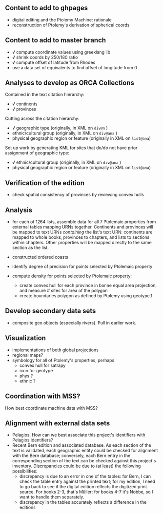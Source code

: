 ## Content to add to ghpages ##

- digital editing and the Ptolemy Machine:  rationale
- reconstruction of Ptolemy's derivation of spherical coords

## Content to add to master branch ##

- √ compute coordinate values using greeklang lib
- √ shrink coords by 250/180 ratio
- √ compute offset of latitude from Rhodes
- use a data set of equivalents to find offset of longitude from 0


## Analyses to develop as ORCA Collections ##

Contained in the text citation hierarchy:

- √ continents
- √ provinces

Cutting across the citation hierarchy:

- √ geographic type (originally, in XML on `div@n` )
- ethnic/cultural group (originally, in XML on `div@ana` )
- physical geographic region or feature (originally in XML on `list@ana`)


Set up work by generating KML for sites that do/do not have prior assignment of geographic type:

- √ ethnic/cultural group (originally, in XML on `div@ana` )
- physical geographic region or feature (originally in XML on `list@ana`)


## Verification of the edition ##

- check spatial consistency of provinces by reviewing convex hulls


## Analysis ##

- for each of 1264 lists, assemble data for all 7 Ptolemaic properties from external tables mapping URNs together.  Continents and provinces will be mapped to text URNs *containing* the list's text URN: continents are mapped to whole books, provinces to chapters, and lists to sections within chapters. Other properties will be mapped directly to the same section as the list.

- constructed ordered coasts
- identify degree of precision for points selected by Ptolemaic property
- compute density for points selected by Ptolemaic property:
    - create convex hull for each province in bonne equal area projection, and measure # sites for area of the polygon
    - create boundaries polygon as defined by Ptolemy using geotype.1

## Develop secondary data sets ##

- composite geo objects (especially rivers).  Pull in earlier work.

## Visualization ##


- implementations of both global projections
- regional maps?
- symbology for all of Ptolemy's properties, perhaps
    - convex hull for satrapy
    - icon for geotype
    - phys ?
    - ethnic ?

## Coordination with MSS? ##

How best coordinate machine data with MSS?


## Alignment with external data sets ##

- Pelagios. How can we best associate this project's identifiers with Pelagios identifiers?
- Recent Bern edition and associated database.  As each section of the text is validated, each geographic entity could be checked for alignment with the Bern database; conversely, each Bern entry in the corresponding section of the text can be checked against this project's inventory.  Discrepancies could be due to (at least) the following possibilities:
    - discrepancy is due to an error in one of the tables:  for Bern, I can check the table entry against the printed text;  for my edition, I need to go back to see if the digital edition reflects the digitized print source.  For books 2-3, that's Müller:  for books 4-7 it's Nobbe, so I want to handle them separately.
    - discrepancy in the tables accurately reflects a difference in the editions

